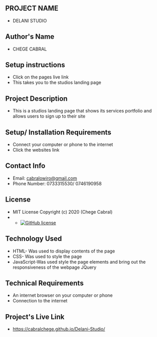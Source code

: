 ## PROJECT NAME
 - DELANI STUDIO
 ## Author's Name
 - CHEGE CABRAL
 
## Setup instructions 
- Click on the pages live link
- This takes you to the studios landing page


## Project Description 
- This is a studios landing page that shows its services portfolio and allows users to sign up to their site 

## Setup/ Installation Requirements
- Connect your computer or phone to the internet
- Click the websites link


## Contact Info
- Email: cabralowiro@gmail.com
- Phone Number: 0733315530/ 0746190958
## License
- MIT License Copyright (c) 2020 (Chege Cabral)
- - [![GitHub license](https://img.shields.io/github/license/Naereen/StrapDown.js.svg)](https://github.com/Naereen/StrapDown.js/blob/master/LICENSE)
## Technology Used
- HTML- Was used to display contents of the page
- CSS- Was used to style the page
- JavaScript-Was used style the page elements and bring out the responsiveness of the webpage
JQuery
## Technical Requirements
- An internet browser on your computer or phone 
- Connection to the internet
## Project's Live Link
- https://cabralchege.github.io/Delani-Studio/